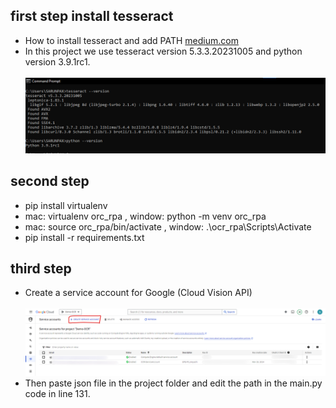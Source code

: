 ## first step install tesseract

-   How to install tesseract and add PATH [medium.com](https://medium.com/@navapat.tpb/python-3-%E0%B8%95%E0%B8%B4%E0%B8%94%E0%B8%95%E0%B8%B1%E0%B9%89%E0%B8%87%E0%B9%81%E0%B8%A5%E0%B8%B0%E0%B9%83%E0%B8%8A%E0%B9%89%E0%B8%87%E0%B8%B2%E0%B8%99-tesseract-ocr-%E0%B8%AA%E0%B8%B3%E0%B8%AB%E0%B8%A3%E0%B8%B1%E0%B8%9A-window-%E0%B9%80%E0%B8%9E%E0%B8%B7%E0%B9%88%E0%B8%AD%E0%B8%AA%E0%B8%81%E0%B8%B1%E0%B8%94%E0%B8%82%E0%B9%89%E0%B8%AD%E0%B8%84%E0%B8%A7%E0%B8%B2%E0%B8%A1%E0%B8%88%E0%B8%B2%E0%B8%81%E0%B8%A0%E0%B8%B2%E0%B8%9E-734dae2fb4d3) <br>
-   In this project we use tesseract version 5.3.3.20231005 and python version 3.9.1rc1. <br> <br>
    ![alt text](img_for_readme1.png)

## second step

-   pip install virtualenv
-   mac: virtualenv orc_rpa , window: python -m venv orc_rpa
-   mac: source orc_rpa/bin/activate , window: .\ocr_rpa\Scripts\Activate
-   pip install -r requirements.txt

## third step

-   Create a service account for Google (Cloud Vision API)<br> <br>
    ![alt text](img_for_readme2.png)
-   Then paste json file in the project folder and edit the path in the main.py code in line 131.
